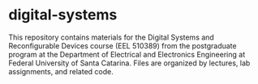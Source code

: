 # digital-systems
This repository contains materials for the Digital Systems and Reconfigurable Devices course (EEL 510389) from the postgraduate program at the Department of Electrical and Electronics Engineering at Federal University of Santa Catarina. Files are organized by lectures, lab assignments, and related code.
